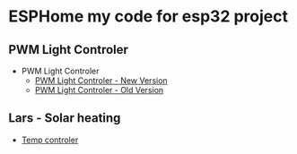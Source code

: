 # ESPHome my code for esp32 project

## PWM Light Controler 

* PWM Light Controler
  * [PWM Light Controler - New Version](./PWM-LightControler/pwm_kokken_new.md)
  * [PWM Light Controler - Old Version](./PWM-LightControler/pwm_kokken_old.md)

## Lars - Solar heating

* [Temp controler](./Lars_Solvarme/README.md)

